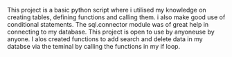 This project is a basic python script where i utilised my knowledge on creating tables, defining functions and calling them. i also make good use of conditional statements. The sql.connector module was of great help in connecting to my database. This project is open to use by anyoneuse by anyone.
I alos created functions to add search and delete data in my databse via the teminal by calling the functions in my if loop.
